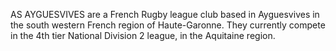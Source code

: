 AS AYGUESVIVES are a French Rugby league club based in Ayguesvives in the south western French region of Haute-Garonne. They currently compete in the 4th tier National Division 2 league, in the Aquitaine region.
